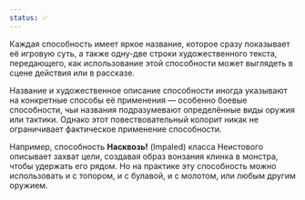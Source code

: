 ```yaml
---
status: ✅
---
```


Каждая способность имеет яркое название, которое сразу показывает её игровую суть, а также одну-две строки художественного текста, передающего, как использование этой способности может выглядеть в сцене действия или в рассказе.

Название и художественное описание способности иногда указывают на конкретные способы её применения — особенно боевые способности, чьи названия подразумевают определённые виды оружия или тактики. Однако этот повествовательный колорит никак не ограничивает фактическое применение способности.

Например, способность **Насквозь!** (Impaled) класса Неистового описывает захват цели, создавая образ вонзания клинка в монстра, чтобы удержать его рядом. Но на практике эту способность можно использовать и с топором, и с булавой, и с молотом, или любым другим оружием.